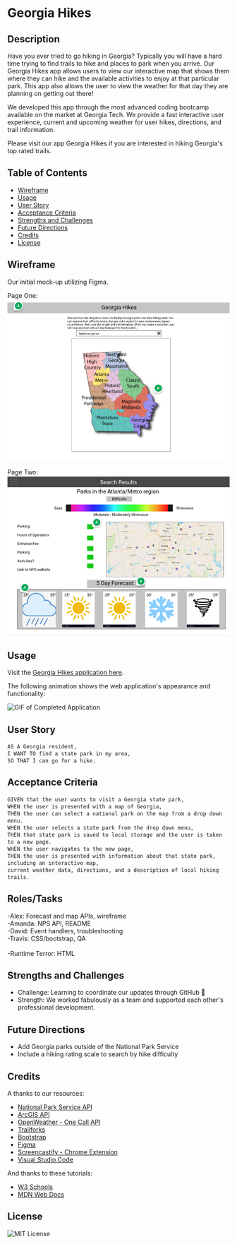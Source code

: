 # Georgia Hikes
## Description
Have you ever tried to go hiking in Georgia? Typically you will have a hard time trying to find trails to hike and places to park when you arrive. Our Georgia Hikes app allows users to view our interactive map that shows them where they can hike and the available activities to enjoy at that particular park. This app also allows the user to view the weather for that day they are planning on getting out there!

We developed this app through the most advanced coding bootcamp available on the market at Georgia Tech.
We provide a fast interactive user experience, current and upcoming weather for user hikes, directions, and trail information.

Please visit our app Georgia Hikes if you are interested in hiking Georgia's top rated trails.

## Table of Contents
- [Wireframe](#wireframe)
- [Usage](#usage)
- [User Story](#user-story)
- [Acceptance Criteria](#acceptance-criteria)
- [Strengths and Challenges](#strengths-and-challenges)
- [Future Directions](#future-directions)
- [Credits](#credits)
- [License](#license)

## Wireframe
Our initial mock-up utilizing Figma.

Page One:<br>
<img src="assets/images/wireframe1.png" alt="Page 1 of Application Wireframe" width="600"/>

Page Two:<br>
<img src="assets/images/wireframe2.png" alt="Page 2 of Application Wireframe" width="600"/>


## Usage
Visit the [Georgia Hikes application here](https://amachkel.github.io/GA-hikes/).

 The following animation shows the web application's appearance and functionality:

![GIF of Completed Application](assets/images/ga-hikes-screenshot.gif)

## User Story

```
AS A Georgia resident,
I WANT TO find a state park in my area,
SO THAT I can go for a hike.
```

## Acceptance Criteria

```
GIVEN that the user wants to visit a Georgia state park,
WHEN the user is presented with a map of Georgia, 
THEN the user can select a national park on the map from a drop down menu. 
WHEN the user selects a state park from the drop down menu,
THEN that state park is saved to local storage and the user is taken to a new page.
WHEN the user navigates to the new page,
THEN the user is presented with information about that state park, including an interactive map, 
current weather data, directions, and a description of local hiking trails.
```

## Roles/Tasks
-Alex: Forecast and map APIs, wireframe<br>
-Amanda: NPS API, README<br>
-David: Event handlers, troubleshooting<br>
-Travis: CSS/bootstrap, QA<br>
<br>
-Runtime Terror: HTML

## Strengths and Challenges
- Challenge: Learning to coordinate our updates through GitHub 🤯
- Strength: We worked fabulously as a team and supported each other's professional development.

## Future Directions
- Add Georgia parks outside of the National Park Service
- Include a hiking rating scale to search by hike difficulty

## Credits
A thanks to our resources:
- [National Park Service API](https://www.nps.gov/subjects/developer/api-documentation.htm)
- [ArcGIS API](https://developers.arcgis.com/javascript/latest/)
- [OpenWeather - One Call API](https://openweathermap.org/api/one-call-api)
- [Trailforks](https://www.trailforks.com/)
- [Bootstrap](https://getbootstrap.com/docs/5.1/getting-started/introduction/)
- [Figma](https://www.figma.com/)
- [Screencastify - Chrome Extension](https://www.screencastify.com/?gclid=Cj0KCQiAgP6PBhDmARIsAPWMq6kirDwVSm0ryb7sQeSxVQuZG-G7kk9ikfSz77SBh-fA7QS9aKdyjgAaAgJGEALw_wcB)
- [Visual Studio Code](https://code.visualstudio.com/download)

And thanks to these tutorials:
- [W3 Schools](https://www.w3schools.com/)
- [MDN Web Docs](https://developer.mozilla.org/)

## License
![MIT License](https://img.shields.io/badge/license-MIT-green)

